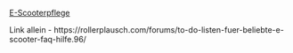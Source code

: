 [E\-Scooterpflege](https://rollerplausch.com/forums/to-do-listen-fuer-beliebte-e-scooter-faq-hilfe.96/)

Link allein - https://rollerplausch\.com/forums/to-do-listen-fuer-beliebte-e-scooter-faq-hilfe\.96/
